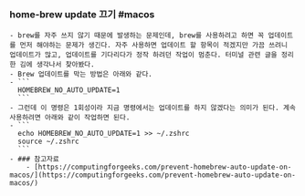 ### home-brew update 끄기 #macos
	- brew를 자주 쓰지 않기 때문에 발생하는 문제인데, brew를 사용하려고 하면 꼭 업데이트를 먼저 해야하는 문제가 생긴다. 자주 사용하면 업데이트 할 항목이 적겠지만 가끔 쓰려니 업데이트가 많고, 업데이트를 기다리다가 정작 하려던 작업이 멈춘다. 터미널 관련 글을 정리한 김에 생각나서 찾아봤다.
	- Brew 업데이트를 막는 방법은 아래와 같다.
	- ```
	  HOMEBREW_NO_AUTO_UPDATE=1
	  ```
	- 그런데 이 명령은 1회성이라 지금 명령에서는 업데이트를 하지 않겠다는 의미가 된다. 계속 사용하려면 아래와 같이 작업하면 된다.
	- ```
	  echo HOMEBREW_NO_AUTO_UPDATE=1 >> ~/.zshrc 
	  source ~/.zshrc
	  ```
	- ### 참고자료
		- [https://computingforgeeks.com/prevent-homebrew-auto-update-on-macos/](https://computingforgeeks.com/prevent-homebrew-auto-update-on-macos/)